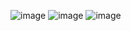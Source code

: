 ![image](https://user-images.githubusercontent.com/47083801/198880870-b0097cd3-cf55-4704-ba09-444ea9e55c85.png)
![image](https://user-images.githubusercontent.com/47083801/198880881-84c523c6-ac6f-4c0e-89fe-a4727c120eb0.png)
![image](https://user-images.githubusercontent.com/47083801/198880902-2db23858-7fec-47c0-bab0-1dbe48e8d952.png)
